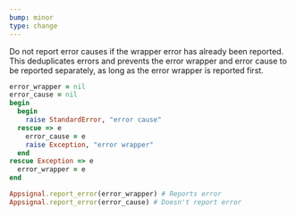 ```yaml
---
bump: minor
type: change
---
```


Do not report error causes if the wrapper error has already been reported. This deduplicates errors and prevents the error wrapper and error cause to be reported separately, as long as the error wrapper is reported first.

```ruby
error_wrapper = nil
error_cause = nil
begin
  begin
    raise StandardError, "error cause"
  rescue => e
    error_cause = e
    raise Exception, "error wrapper"
  end
rescue Exception => e
  error_wrapper = e
end

Appsignal.report_error(error_wrapper) # Reports error
Appsignal.report_error(error_cause) # Doesn't report error
```
